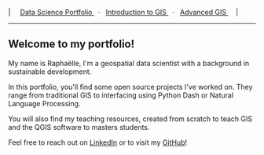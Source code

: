 
| &nbsp; &nbsp; [ Data Science Portfolio ](https://raphaelleroffo.github.io/portfolio/) &nbsp; · &nbsp; [ Introduction to GIS ](https://raphaelleroffo.github.io/intro-to-gis) &nbsp; · &nbsp; [ Advanced GIS ](https://raphaelleroffo.github.io/advanced-gis) &nbsp; &nbsp; | 


---
## Welcome to my portfolio!

My name is Raphaëlle, I'm a geospatial data scientist with a background in sustainable development.

In this portfolio, you'll find some open source projects I've worked on. They range from traditional GIS to interfacing using Python Dash or Natural Language Processing.

You will also find my teaching resources, created from scratch to teach GIS and the QGIS software to masters students.

Feel free to reach out on [LinkedIn](https://www.linkedin.com/in/raphaelle-roffo/) or to visit my [GitHub](https://github.com/raphaelleroffo/)!